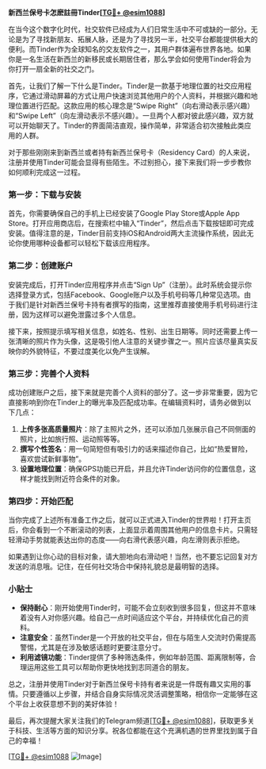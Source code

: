 **新西兰保号卡怎麽註冊Tinder[[TG💪+ @esim1088](https://t.me/s/esim1088)]**

在当今这个数字化时代，社交软件已经成为人们日常生活中不可或缺的一部分。无论是为了寻找新朋友、拓展人脉，还是为了寻找另一半，社交平台都能提供极大的便利。而Tinder作为全球知名的交友软件之一，其用户群体遍布世界各地。如果你是一名生活在新西兰的新移民或长期居住者，那么学会如何使用Tinder将会为你打开一扇全新的社交之门。

首先，让我们了解一下什么是Tinder。Tinder是一款基于地理位置的社交应用程序，它通过滑动屏幕的方式让用户快速浏览其他用户的个人资料，并根据兴趣和地理位置进行匹配。这款应用的核心理念是“Swipe Right”（向右滑动表示感兴趣）和“Swipe Left”（向左滑动表示不感兴趣）。一旦两个人都对彼此感兴趣，双方就可以开始聊天了。Tinder的界面简洁直观，操作简单，非常适合初次接触此类应用的人群。

对于那些刚刚来到新西兰或者持有新西兰保号卡（Residency Card）的人来说，注册并使用Tinder可能会显得有些陌生。不过别担心，接下来我们将一步步教你如何顺利完成这一过程。

### 第一步：下载与安装

首先，你需要确保自己的手机上已经安装了Google Play Store或Apple App Store。打开应用商店后，在搜索栏中输入“Tinder”，然后点击下载按钮即可完成安装。值得注意的是，Tinder目前支持iOS和Android两大主流操作系统，因此无论你使用哪种设备都可以轻松下载该应用程序。

### 第二步：创建账户

安装完成后，打开Tinder应用程序并点击“Sign Up”（注册）。此时系统会提示你选择登录方式，包括Facebook、Google账户以及手机号码等几种常见选项。由于我们是针对新西兰保号卡持有者撰写的指南，这里推荐直接使用手机号码进行注册，因为这样可以避免泄露过多个人信息。

接下来，按照提示填写相关信息，如姓名、性别、出生日期等。同时还需要上传一张清晰的照片作为头像，这是吸引他人注意的关键步骤之一。照片应该尽量真实反映你的外貌特征，不要过度美化以免产生误解。

### 第三步：完善个人资料

成功创建账户之后，接下来就是完善个人资料的部分了。这一步非常重要，因为它直接影响到你在Tinder上的曝光率及匹配成功率。在编辑资料时，请务必做到以下几点：

1. **上传多张高质量照片**：除了主照片之外，还可以添加几张展示自己不同侧面的照片，比如旅行照、运动照等等。
2. **撰写个性签名**：用一句简短但有吸引力的话来描述你自己，比如“热爱冒险，喜欢尝试新鲜事物”。
3. **设置地理位置**：确保GPS功能已开启，并且允许Tinder访问你的位置信息，这样才能找到附近符合条件的对象。

### 第四步：开始匹配

当你完成了上述所有准备工作之后，就可以正式进入Tinder的世界啦！打开主页后，你会看到一个不断滚动的列表，上面显示着周围其他用户的信息卡片。只需轻轻滑动手势就能表达出你的态度——向右滑代表感兴趣，向左滑则表示拒绝。

如果遇到让你心动的目标对象，请大胆地向右滑动吧！当然，也不要忘记回复对方发送的消息哦。记住，在任何社交场合中保持礼貌总是最明智的选择。

### 小贴士

- **保持耐心**：刚开始使用Tinder时，可能不会立刻收到很多回复，但这并不意味着没有人对你感兴趣。给自己一点时间适应这个平台，并持续优化自己的资料。
- **注意安全**：虽然Tinder是一个开放的社交平台，但在与陌生人交流时仍需提高警惕，尤其是在涉及敏感话题时更要注意分寸。
- **利用滤镜功能**：Tinder提供了多种筛选条件，例如年龄范围、距离限制等，合理运用这些工具可以帮助你更快地找到志同道合的朋友。

总之，注册并使用Tinder对于新西兰保号卡持有者来说是一件既有趣又实用的事情。只要遵循以上步骤，并结合自身实际情况灵活调整策略，相信你一定能够在这个平台上收获意想不到的美好体验！

最后，再次提醒大家关注我们的Telegram频道[[TG💪+ @esim1088](https://t.me/s/esim1088)]，获取更多关于科技、生活等方面的知识分享。祝各位都能在这个充满机遇的世界里找到属于自己的幸福！

[[TG💪+ @esim1088](https://t.me/s/esim1088) ![Image](https://i.postimg.cc/4NQfJmqS/Snipaste-2025-05-13-00-14-12.png)]